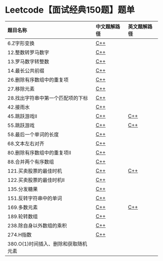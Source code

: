# Leetcode【面试经典150题】题单

| 题目名称 | 中文题解路径 | 英文题解路径 |
| :------ | :---------- | :---------- |
| 6.Z字形变换 | [C++](../../../problems/leetcode/cn/6.Z字形变换.cpp) |  |
| 12.整数转罗马数字 | [C++](../../../problems/leetcode/cn/12.整数转罗马数字.cpp) |  |
| 13.罗马数字转整数 | [C++](../../../problems/leetcode/cn/13.罗马数字转整数.cpp) |  |
| 14.最长公共前缀 | [C++](../../../problems/leetcode/cn/14.最长公共前缀.cpp) |  |
| 26.删除有序数组中的重复项 | [C++](../../../problems/leetcode/cn/26.删除有序数组中的重复项.cpp) |  |
| 27.移除元素 | [C++](../../../problems/leetcode/cn/27.移除元素.cpp) |  |
| 28.找出字符串中第一个匹配项的下标 | [C++](../../../problems/leetcode/cn/28.找出字符串中第一个匹配项的下标.cpp) |  |
| 42.接雨水 | [C++](../../../problems/leetcode/cn/42.接雨水.cpp) |  |
| 45.跳跃游戏Ⅱ | [C++](../../../problems/leetcode/cn/45.跳跃游戏Ⅱ.cpp) | [C++](../../../problems/leetcode/en/45.Jump-Game-II.md) |
| 55.跳跃游戏 | [C++](../../../problems/leetcode/cn/55.跳跃游戏.cpp) | [C++](../../../problems/leetcode/en/55.Jump-Game.md) |
| 58.最后一个单词的长度 | [C++](../../../problems/leetcode/cn/58.最后一个单词的长度.cpp) |  |
| 68.文本左右对齐 | [C++](../../../problems/leetcode/cn/68.文本左右对齐.cpp) |  |
| 80.删除有序数组中的重复项Ⅱ | [C++](../../../problems/leetcode/cn/80.删除有序数组中的重复项Ⅱ.cpp) |  |
| 88.合并两个有序数组 | [C++](../../../problems/leetcode/cn/88.合并两个有序数组.cpp) |  |
| 121.买卖股票的最佳时机 | [C++](../../../problems/leetcode/cn/121.买卖股票的最佳时机.cpp) | [C++](../../../problems/leetcode/en/121.Best-Time-to-Buy-and-Sell-Stock.md) |
| 122.买卖股票的最佳时机Ⅱ | [C++](../../../problems/leetcode/cn/122.买卖股票的最佳时机Ⅱ.cpp) |  |
| 135.分发糖果 | [C++](../../../problems/leetcode/cn/135.分发糖果.cpp) |  |
| 151.反转字符串中的单词 | [C++](../../../problems/leetcode/cn/151.反转字符串中的单词.cpp) |  |
| 169.多数元素 | [C++](../../../problems/leetcode/cn/169.多数元素.cpp) | [C++](../../../problems/leetcode/en/169.Majority-Element.md) |
| 189.轮转数组 | [C++](../../../problems/leetcode/cn/189.轮转数组.cpp) |  |
| 238.除自身以外数组的乘积 | [C++](../../../problems/leetcode/cn/238.除自身以外数组的乘积.cpp) |  |
| 274.H指数 | [C++](../../../problems/leetcode/cn/274.H指数.cpp) |  |
| 380.O(1)时间插入、删除和获取随机元素